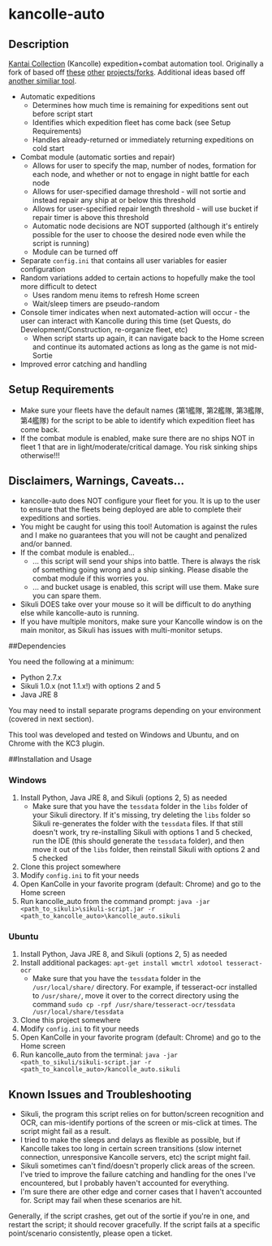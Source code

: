 # kancolle-auto

## Description

[Kantai Collection](http://www.dmm.com/netgame_s/kancolle) (Kancolle) expedition+combat automation tool. Originally a fork of based off [these](https://github.com/amylase/kancolle-auto) [other](https://github.com/Yukariin/kancolle-auto) [projects/forks](https://github.com/kevin01523/kancolle-auto). Additional ideas based off [another similiar tool](https://github.com/tantinevincent/Onegai-ooyodosan).

* Automatic expeditions
    * Determines how much time is remaining for expeditions sent out before script start
    * Identifies which expedition fleet has come back (see Setup Requirements)
    * Handles already-returned or immediately returning expeditions on cold start
* Combat module (automatic sorties and repair)
    * Allows for user to specify the map, number of nodes, formation for each node, and whether or not to engage in night battle for each node
    * Allows for user-specified damage threshold - will not sortie and instead repair any ship at or below this threshold
    * Allows for user-specified repair length threshold - will use bucket if repair timer is above this threshold
    * Automatic node decisions are NOT supported (although it's entirely possible for the user to choose the desired node even while the script is running)
    * Module can be turned off
* Separate `config.ini` that contains all user variables for easier configuration
* Random variations added to certain actions to hopefully make the tool more difficult to detect
    * Uses random menu items to refresh Home screen
    * Wait/sleep timers are pseudo-random
* Console timer indicates when next automated-action will occur - the user can interact with Kancolle during this time (set Quests, do Development/Construction, re-organize fleet, etc)
    * When script starts up again, it can navigate back to the Home screen and continue its automated actions as long as the game is not mid-Sortie
* Improved error catching and handling

## Setup Requirements

* Make sure your fleets have the default names (第1艦隊, 第2艦隊, 第3艦隊, 第4艦隊) for the script to be able to identify which expedition fleet has come back.
* If the combat module is enabled, make sure there are no ships NOT in fleet 1 that are in light/moderate/critical damage. You risk sinking ships otherwise!!!

## Disclaimers, Warnings, Caveats...

* kancolle-auto does NOT configure your fleet for you. It is up to the user to ensure that the fleets being deployed are able to complete their expeditions and sorties.
* You might be caught for using this tool! Automation is against the rules and I make no guarantees that you will not be caught and penalized and/or banned.
* If the combat module is enabled...
    * ... this script will send your ships into battle. There is always the risk of something going wrong and a ship sinking. Please disable the combat module if this worries you.
    * ... and bucket usage is enabled, this script will use them. Make sure you can spare them.
* Sikuli DOES take over your mouse so it will be difficult to do anything else while kancolle-auto is running.
* If you have multiple monitors, make sure your Kancolle window is on the main monitor, as Sikuli has issues with multi-monitor setups.


##Dependencies

You need the following at a minimum:

* Python 2.7.x
* Sikuli 1.0.x (not 1.1.x!) with options 2 and 5
* Java JRE 8

You may need to install separate programs depending on your environment (covered in next section).

This tool was developed and tested on Windows and Ubuntu, and on Chrome with the KC3 plugin.

##Installation and Usage

### Windows
1. Install Python, Java JRE 8, and Sikuli (options 2, 5) as needed
    * Make sure that you have the `tessdata` folder in the `libs` folder of your Sikuli directory. If it's missing, try deleting the `libs` folder so Sikuli re-generates the folder with the `tessdata` files. If that still doesn't work, try re-installing Sikuli with options 1 and 5 checked, run the IDE (this should generate the `tessdata` folder), and then move it out of the `libs` folder, then reinstall Sikuli with options 2 and 5 checked
2. Clone this project somewhere
3. Modify `config.ini` to fit your needs
4. Open KanColle in your favorite program (default: Chrome) and go to the Home screen
5. Run kancolle_auto from the command prompt: `java -jar <path_to_sikuli>\sikuli-script.jar -r <path_to_kancolle_auto>\kancolle_auto.sikuli`

### Ubuntu
1. Install Python, Java JRE 8, and Sikuli (options 2, 5) as needed
2. Install additional packages: `apt-get install wmctrl xdotool tesseract-ocr`
    * Make sure that you have the `tessdata` folder in the `/usr/local/share/` directory. For example, if tesseract-ocr installed to `/usr/share/`, move it over to the correct directory using the command `sudo cp -rpf /usr/share/tesseract-ocr/tessdata /usr/local/share/tessdata`
3. Clone this project somewhere
4. Modify `config.ini` to fit your needs
5. Open KanColle in your favorite program (default: Chrome) and go to the Home screen
6. Run kancolle_auto from the terminal: `java -jar <path_to_sikuli/sikuli-script.jar -r <path_to_kancolle_auto>/kancolle_auto.sikuli`

## Known Issues and Troubleshooting

* Sikuli, the program this script relies on for button/screen recognition and OCR, can mis-identify portions of the screen or mis-click at times. The script might fail as a result.
* I tried to make the sleeps and delays as flexible as possible, but if Kancolle takes too long in certain screen transitions (slow internet connection, unresponsive Kancolle servers, etc) the script might fail.
* Sikuli sometimes can't find/doesn't properly click areas of the screen. I've tried to improve the failure catching and handling for the ones I've encountered, but I probably haven't accounted for everything.
* I'm sure there are other edge and corner cases that I haven't accounted for. Script may fail when these scenarios are hit.

Generally, if the script crashes, get out of the sortie if you're in one, and restart the script; it should recover gracefully. If the script fails at a specific point/scenario consistently, please open a ticket.
